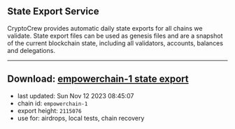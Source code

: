 ## State Export Service
CryptoCrew provides automatic daily state exports for all chains we validate. State export files can be used as genesis files and are a snapshot of the current blockchain state, including all validators, accounts, balances and delegations.

---
**Download: [empowerchain-1 state export](https://dl.ccvalidators.com/SERVICE/empowerchain/empowerchain-1_export_2115076.json)**
---

- last updated: Sun Nov 12 2023 08:45:07
- chain id: `empowerchain-1`
- export height: `2115076`
- use for: airdrops, local tests, chain recovery
